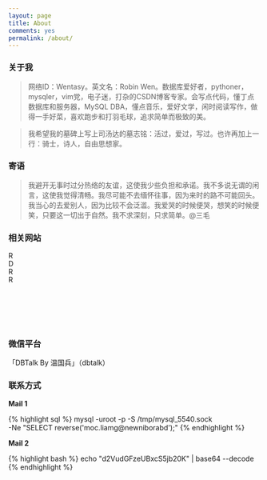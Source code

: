 ```yaml
---
layout: page
title: About
comments: yes
permalink: /about/
---
```


### 关于我 ###

> 网络ID：Wentasy。英文名：Robin Wen。数据库爱好者，pythoner，mysqler，vim党，电子迷，打杂的CSDN博客专家。会写点代码，懂丁点数据库和服务器，MySQL DBA，懂点音乐，爱好文学，闲时阅读写作，做得一手好菜，喜欢跑步和打羽毛球，追求简单而极致的美。

> 我希望我的墓碑上写上司汤达的墓志铭：活过，爱过，写过。也许再加上一行：骑士，诗人，自由思想家。

### 寄语 ###

> 我避开无事时过分热络的友谊，这使我少些负担和承诺。我不多说无谓的闲言，这使我觉得清畅。我尽可能不去缅怀往事，因为来时的路不可能回头。我当心的去爱别人，因为比较不会泛滥。我爱哭的时候便哭，想笑的时候便笑，只要这一切出于自然。我不求深刻，只求简单。@三毛

### 相关网站 ###

<a href="http://about.me/dbarobin" target="_blank"><img src="http://i.imgur.com/i2rzbE6.png" title="Robin Wen's AboutMe" alt="Robin Wen's AboutMe" style="width:16px;height:16px;"/></a>
<br/>
<a href="http://blog.csdn.net/justdb" target="_blank"><img src="http://i.imgur.com/BROigUO.jpg" title="DBA@Robin's CSDN" alt="DBA@Robin's CSDN" style="width:16px;height:16px;"/></a>
<br/>
<a href="http://www.zhihu.com/people/wentasy" target="_blank"><img src="http://i.imgur.com/VktTAvi.png" title="Robin's Zhihu" alt="Robin's Zhihu" style="width:16px;height:16px;"/></a>
<br/>
<a href="http://www.douban.com/people/wentasy/" target="_blank"><img src="http://i.imgur.com/GoilVod.png" title="Robin's Douban" alt="Robin's Douban" style="width:16px;height:16px;"/></a>
<br/>
<a href="http://weibo.com/wentasy" target="_blank"><i class="fa fa-weibo"></i></a>
<br/>
<a href="https://github.com/dbarobin" target="_blank"><i class="fa fa-github"></i></a>
<br/>
<a href="https://twitter.com/dbarobin" target="_blank"><i class="fa fa-twitter"></i></a>
<br/>
<a href="https://www.facebook.com/dbarobin" target="_blank"><i class="fa fa-facebook"></i></a>
<br/>
<a href="https://www.linkedin.com/in/dbarobin" target="_blank"><i class="fa fa-linkedin"></i></a>
<br/>
<a href="https://www.flickr.com/photos/dbarobin" target="_blank"><i class="fa fa-flickr"></i></a>

### 微信平台 ###

「DBTalk By 温国兵」（dbtalk）

### 联系方式 ###

**Mail 1**

{% highlight sql %}
mysql -uroot -p -S /tmp/mysql_5540.sock \
-Ne "SELECT reverse('moc.liamg@newniborabd');"
{% endhighlight %}

**Mail 2**

{% highlight bash %}
echo "d2VudGFzeUBxcS5jb20K" | base64 --decode
{% endhighlight %}
